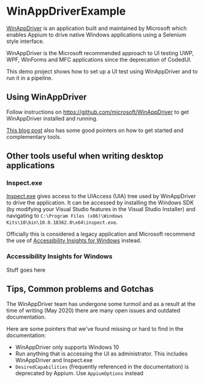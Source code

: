 # WinAppDriverExample

[WinAppDriver](https://github.com/microsoft/WinAppDriver) is an application built and maintained by Microsoft which enables Appium to drive native Windows applications using a Selenium style interface.

WinAppDriver is the Microsoft recommended approach to UI testing UWP, WPF, WinForms and MFC applications since the deprecation of CodedUI.

This demo project shows how to set up a UI test using WinAppDriver and to run it in a pipeline.

## Using WinAppDriver

Follow instructions on <https://github.com/microsoft/WinAppDriver> to get WinAppDriver installed and running.

[This blog post](https://techcommunity.microsoft.com/t5/testingspot-blog/winappdriver-and-desktop-ui-test-automation/ba-p/1124543) also has some good pointers on how to get started and complementary tools.

## Other tools useful when writing desktop applications

### Inspect.exe

[Inspect.exe](https://docs.microsoft.com/en-us/windows/win32/winauto/inspect-objects) gives access to the UIAccess (UIA) tree used by WinAppDriver to drive the application. It can be accessed by installing the Windows SDK (by modifying your Visual Studio features in the Visual Studio Installer) and navigating to `C:\Program Files (x86)\Windows Kits\10\bin\10.0.18362.0\x64\inspect.exe`.

Officially this is considered a legacy application and Microsoft recommend the use of [Accessibility Insights for Windows](https://accessibilityinsights.io/docs/en/windows/overview) instead.

### Accessibility Insights for Windows

Stuff goes here

## Tips, Common problems and Gotchas

The WinAppDriver team has undergone some turmoil and as a result at the time of writing (May 2020) there are many open issues and outdated documentation.

Here are some pointers that we've found missing or hard to find in the documentation:

* WinAppDriver only supports Windows 10
* Run anything that is accessing the UI as administrator. This includes WinAppDriver and Inspect.exe
* `DesiredCapabilities` (frequently referenced in the documentation) is deprecated by Appium. Use `AppiumOptions` instead
